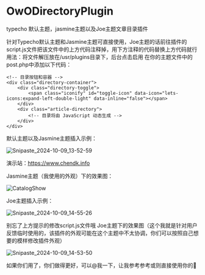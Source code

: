 # OwODirectoryPlugin
typecho 默认主题，jasmine主题以及Joe主题文章目录插件

针对Typecho默认主题和Jasmine主题可直接使用，Joe主题的话前往插件的script.js文件把该文件中的上方代码注释掉，用下方注释的代码替换上方代码就行
用法：将文件解压放在/usr/plugins目录下，后台点击启用
在你的主题文件中的post.php中添加以下代码：
```
<!-- 目录按钮和容器 -->
<div class="directory-container">
    <div class="directory-toggle">
        <span class="iconify" id="toggle-icon" data-icon="lets-icons:expand-left-double-light" data-inline="false"></span>
    </div>
    <div class="article-directory">
        <!-- 目录将由 JavaScript 动态生成 -->
    </div>
</div>
```

默认主题以及Jasmine主题插入示例：

![Snipaste_2024-10-09_13-52-59](https://github.com/user-attachments/assets/319bf05d-24fd-4bed-b0fd-47d67abf6fa4)



演示站：https://www.chendk.info

Jasmine主题（我使用的外观）下的效果图：

![CatalogShow](https://github.com/user-attachments/assets/a8cfbd3d-0af9-494b-8007-d9e1e6138ab5)




Joe主题插入示例：

![Snipaste_2024-10-09_14-55-26](https://github.com/user-attachments/assets/c214bcef-fdcd-4424-b9f7-367b55a6901c)


别忘了上方提示的修改script.js文件哦
Joe主题下的效果图（这个我就是针对用户反馈临时使用的，该插件的外观可能在这个主题中不太协调，你们可以按照自己想要的模样修改插件外观）

![Snipaste_2024-10-09_14-53-50](https://github.com/user-attachments/assets/5b73d76d-a5fa-49eb-9ffc-9b33ec6e10e3)


如果你们用了，你们做得更好，可以@我一下，让我参考参考或则直接使用你的🤭

